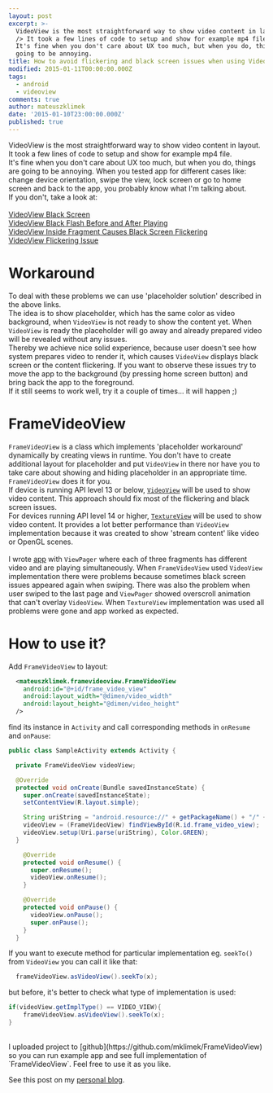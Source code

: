 ```yaml
---
layout: post
excerpt: >-
  VideoView is the most straightforward way to show video content in layout. <br
  /> It took a few lines of code to setup and show for example mp4 file. <br />
  It's fine when you don't care about UX too much, but when you do, things are
  going to be annoying.
title: How to avoid flickering and black screen issues when using VideoView?
modified: 2015-01-11T00:00:00.000Z
tags:
  - android
  - videoview
comments: true
author: mateuszklimek
date: '2015-01-10T23:00:00.000Z'
published: true
---
```


VideoView is the most straightforward way to show video content in layout. <br />
It took a few lines of code to setup and show for example mp4 file. <br />
It's fine when you don't care about UX too much, but when you do, things are going to be annoying.
When you tested app for different cases like: change device orientation, swipe the view, lock screen or go to home screen and back to the app, you probably know what I'm talking about. <br />
If you don't, take a look at: <br /><br />
[VideoView Black Screen](http://stackoverflow.com/questions/9765629/android-videoview-black-screen) <br />
[VideoView Black Flash Before and After Playing](http://stackoverflow.com/questions/4343350/videoview-black-flash-before-and-after-playing?lq=1) <br />
[VideoView Inside Fragment Causes Black Screen Flickering](http://stackoverflow.com/questions/17717906/videoview-inside-fragment-causes-black-screen-flicking?lq=1) <br />
[VideoView Flickering Issue](http://stackoverflow.com/questions/17587476/videoview-flickering-issue?lq=1) <br />

# Workaround
To deal with these problems we can use 'placeholder solution' described in the above links. <br />
The idea is to show placeholder, which has the same color as video background, when `VideoView` is not ready to show the content yet. When `VideoView` is ready the placeholder will go away and already prepared video will be revealed without any issues. <br />
Thereby we achieve nice solid experience, because user doesn't see how system prepares video to render it, which causes `VideoView` displays black screen or the content flickering. If you want to observe these issues try to move the app to the background (by pressing home screen button) and bring back the app to the foreground. <br />
If it still seems to work well, try it a couple of times... it will happen ;)

# FrameVideoView
`FrameVideoView` is a class which implements 'placeholder workaround' dynamically by creating views in runtime. You don't have to create additional layout for placeholder and put `VideoView` in there nor have you to take care about showing and hiding placeholder in an appropriate time. `FrameVideoView` does it for you. <br />
If device is running API level 13 or below, [`VideoView`](https://developer.android.com/reference/android/widget/VideoView.html) will be used to show video content. This approach should fix most of the flickering and black screen issues. <br />
For devices running API level 14 or higher, [`TextureView`](https://developer.android.com/reference/android/view/TextureView.html) will be used to show video content. It provides a lot better performance than `VideoView` implementation because it was created to show 'stream content' like video or OpenGL scenes. <br /> <br />
I wrote [app](https://play.google.com/store/apps/details?id=com.everytap&hl=en) with `ViewPager` where each of three fragments has different video and are playing simultaneously. When `FrameVideoView` used `VideoView` implementation there were problems because sometimes black screen issues appeared again when swiping. There was also the problem when user swiped to the last page and `ViewPager` showed overscroll animation that can't overlay `VideoView`. When `TextureView` implementation was used all problems were gone and app worked as expected.

# How to use it?

Add `FrameVideoView` to layout:
```xml
  <mateuszklimek.framevideoview.FrameVideoView
    android:id="@+id/frame_video_view"
    android:layout_width="@dimen/video_width"
    android:layout_height="@dimen/video_height"
  />
```

find its instance in `Activity` and call corresponding methods in `onResume` and `onPause`:
```java
public class SampleActivity extends Activity {

  private FrameVideoView videoView;

  @Override
  protected void onCreate(Bundle savedInstanceState) {
    super.onCreate(savedInstanceState);
    setContentView(R.layout.simple);

    String uriString = "android.resource://" + getPackageName() + "/" + R.raw.movie;
    videoView = (FrameVideoView) findViewById(R.id.frame_video_view);
    videoView.setup(Uri.parse(uriString), Color.GREEN);
  }

    @Override
    protected void onResume() {
      super.onResume();
      videoView.onResume();
    }

    @Override
    protected void onPause() {
      videoView.onPause();
      super.onPause();
    }
  }
  ```

If you want to execute method for particular implementation eg. `seekTo()` from `VideoView` you can call it like that:
```java
  frameVideoView.asVideoView().seekTo(x);
```
but before, it's better to check what type of implementation is used:
```java
if(videoView.getImplType() == VIDEO_VIEW){
    frameVideoView.asVideoView().seekTo(x);
}
```


  <br />
  I uploaded project to [github](https://github.com/mklimek/FrameVideoView) so you can run example app and see full implementation of `FrameVideoView`. Feel free to use it as you like.
  <br />

  See this post on my [personal blog](http://mklimek.github.io/frame-video-view/).
